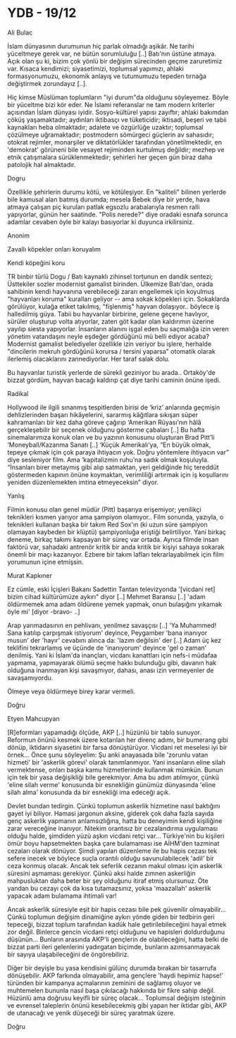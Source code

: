 # YDB - 19/12

Ali Bulac

İslam dünyasının durumunun hiç parlak olmadığı aşikâr. Ne tarihi yüceltmeye gerek var, ne bütün sorumluluğu [..] Batı'nın üstüne atmaya. Açık olan şu ki, bizim çok yönlü bir değişim sürecinden geçme zaruretimiz var. Kısaca kendimizi; siyasetimizi, toplumsal yapımızı, ahlaki formasyonumuzu, ekonomik anlayış ve tutumumuzu tepeden tırnağa değiştirmek zorundayız [..].

Hiç kimse Müslüman toplumların "iyi durum"da olduğunu söyleyemez. Böyle bir yüceltme bizi kör eder. Ne İslami referanslar ne tam modern kriterler açısından İslam dünyası iyidir. Sosyo-kültürel yapısı zayıftır; ahlaki bakımdan çöküş yaşamaktadır; aydınları iktibasçı ve tüketicidir; iktisadi, beşeri ve tabii kaynakları heba olmaktadır; adalete ve özgürlüğe uzaktır; toplumsal çözülmeye uğramaktadır; postmodern sömürgeci güçlerin av sahasıdır; otokrat rejimler, monarşiler ve diktatörlükler tarafından yönetilmektedir, en 'demokrat' görüneni bile vesayet rejiminden kurtulmuş değildir; mezhep ve etnik çatışmalara sürüklenmektedir; şehirleri her geçen gün biraz daha patolojik hal almaktadır.

Dogru

Özellikle şehirlerin durumu kötü, ve kötüleşiyor. En "kaliteli" bilinen yerlerde bile kamusal alan batmış durumda; mesela Bebek diye bir yerde, hava atmaya çalışan piç kuruları patlak egsozlu arabalarıyla resmen ralli yapıyorlar, günün her saatinde. "Polis nerede?" diye oradaki esnafa sorunca adamlar cevaben öyle bir kalayı basıyorlar ki duyunca irkilirsiniz.

Anonim

Zavallı köpekler onları koruyalım

Kendi köpeğini koru

TR binbir türlü Dogu / Batı kaynaklı zihinsel tortunun en dandik sentezi; Üsttekiler sozler modernist gamalist birinden. Ülkemize Batı'dan, orada sahibinin kendi hayvanına verebileceği zararı engellemek için koyulmuş "hayvanları koruma" kuralları geliyor -- ama sokak köpekleri için. Sokaklarda görülüyor, kulağa etiket takılmış, "fişlenmiş" hayvan dolaşıyor.. böylece iş halledilmiş güya. Tabii bu hayvanlar birbirine, gelene geçene havlıyor, sürüler oluşturup volta atıyorlar, zaten göt kadar olan kaldırımın üzerine yayılıp siesta yapıyorlar. İnsanların alanını işgal eden bu saçmalığa izin veren yönetim vatandaşını neyle eşdeğer gördüğünü mü belli ediyor acaba? Modernist gamalist belediyeler özellikle izin veriyor bu işlere, herhalde "dincilerin mekruh gördüğünü korursa / tersini yaparsa" otomatik olarak ilerlemiş olacaklarını zannediyorlar. Her taraf salak dolu.

Bu hayvanlar turistik yerlerde de sürekli geziniyor bu arada.. Ortaköy'de bizzat gördüm, hayvan bacağı kaldırıp çat diye tarihi caminin önüne işedi.

Radikal

Hollywood ile ilgili sınanmış tespitlerden birisi de ‘kriz’ anlarında geçmişin dehlizlerinden başarı hikâyelerini, sararmış kâğıtlara sıkışan süper kahramanları bir kez daha göreve çağırıp ‘Amerikan Rüyası’nın hâlâ gerçekleşebilir bir seçenek olduğunu gösterme çabaları [..] Bu hafta sinemalarımıza konuk olan ve bu yazının konusunu oluşturan Brad Pitt’li ‘Moneyball/Kazanma Sanatı [..] ‘Küçük Amerikalı’ya, “En büyük olmak, tepeye çıkmak için çok paraya ihtiyacın yok. Doğru yöntemlere ihtiyacın var” diye sesleniyor film. Ama ‘kapitalizmin ruhu’na sadık olmak koşuluyla. “İnsanları birer metaymış gibi alıp satmaktan, yeri geldiğinde hiç tereddüt göstermeden kapının önüne koymaktan, verimliliği artırmak için iş koşullarını yeniden düzenlemekten imtina etmeyeceksin” diyor.

Yanlış

Filmin konusu olan genel müdür (Pitt) başarıya erişemiyor; yenilikçi teknikleri kısmen yarıyor ama şampiyon olamıyor.. Film sonunda, yazıyla, o teknikleri kullanan başka bir takım Red Sox'ın (ki uzun süre şampiyon olamayan kaybeden bir klüptü) şampiyonluğa eriştiği belirtiliyor. Yani birkaç deneme, birkaç takımı kapsayan bir süreç var ortada. Ayrıca filmde insan faktörü var, sahadaki antrenör kritik bir anda kritik bir kişiyi sahaya sokarak önemli bir maçı kazanıyor. Ezbere bir takım lafları tekrarlayabilmek için film yorumunun içine etmişsin.

Murat Kapkıner

Ez cümle, eski İçişleri Bakanı Sadettin Tantan televizyonda '[vicdani ret] bizim cihad kültürümüze aykırı" diyor [..] Mehmet Baransu [..] 'adam öldürmemek ama adam öldürene yemek yapmak, onun bulaşığını yıkamak öyle mi' [diyor -bravo- ..]

Arap yarımadasının en pehlivanı, yenilmez savaşçısı [..] 'Ya Muhammed! Sana katılıp çarpışmak istiyorum' deyince, Peygamber 'bana inanıyor musun' der 'hayır' cevabını alınca da: 'lazım değilsin' der [..] Adam üç kez teklifini tekrarlamış ve üçünde de 'inanıyorum' deyince 'gel o zaman' denilmiş. Yani ki İslam'da inançları, vicdanı kanattları için nefs-i müdafaa yapmama, yapmayarak ölümü seçme hakkı bulunduğu gibi, davanın hak olduğuna inanmayan kişi savaşmıyor, dahası, anası izin vermeyenler de savaşamıyordu.

Ölmeye veya öldürmeye birey karar vermeli.

Doğru

Etyen Mahcupyan

[R]eformları yapamadığı ölçüde, AKP [..] hüzünlü bir tablo sunuyor. Reformun önünü kesmek üzere kotarılan her direnç adımı, bir bumerang gibi dönüp, iktidarın siyasetini bir farsa dönüştürüyor. Vicdani ret meselesi iyi bir örnek... Önce şunu söyleyelim: Şu anki anayasada bile 'zorunlu vatan hizmeti' bir 'askerlik görevi' olarak tanımlanmıyor. Yani insanların eline silah vermektense, onları başka kamu hizmetlerinde kullanmak mümkün. Bunun için tek bir yasa değişikliği bile gerekmiyor. Ama bu adım atılmıyor, çünkü 'eline silah verme' konusunda bir esnekliğin günümüz dünyasında 'eline silah alma' konusunda da bir esnekliği ima edeceği açık.

Devlet bundan tedirgin. Çünkü toplumun askerlik hizmetine nasıl baktığını gayet iyi biliyor. Hamasi jargonun aksine, giderek çok daha fazla sayıda genç askerlik yapmanın anlamsızlığına, hatta bu deneyimin kendi kişiliğine zarar vereceğine inanıyor. Nitekim orantısız bir cezalandırma uygulaması olduğu halde, şimdiden yüzü aşkın vicdani retçi var... Türkiye'nin bu kişileri ömür boyu hapsetmekten başka çare bulamaması ise AİHM'den tazminat cezaları olarak dönüyor. Şimdi yapılan düzenleme ile bu hapis cezası tek sefere inecek ve böylece suçla orantılı olduğu savunulabilecek 'adil' bir ceza konmuş olacak. Ancak tek seferlik cezanın makul olması için askerlik süresini aşmaması gerekiyor. Çünkü aksi halde zımnen askerliğin mahpusluktan daha beter bir şey olduğunu itiraf etmiş olursunuz. Öte yandan bu cezayı çok da kısa tutamazsınız, yoksa 'maazallah' askerlik yapacak adam bulamama ihtimali var!

Ancak askerlik süresiyle eşit bir hapis cezası bile pek güvenilir olmayabilir... Çünkü toplumun değişim dinamiğine aykırı yönde giden bir tedbirin geri tepeceği, bizzat toplum tarafından kadük hale getirilebileceğini hayal etmek zor değil. Binlerce gencin vicdani retçi olduğunu ve hapisleri doldurduğunu düşünün... Bunların arasında AKP'li gençlerin de olabileceğini, hatta belki de bizzat parti ileri gelenlerini yadırgatan biçimde, bunların azımsanmayacak bir sayıya ulaşabileceğini de öngörebiliriz.

Diğer bir deyişle bu yasa kendisini gülünç durumda bırakan bir tasarrufa dönüşebilir. AKP farkında olmayabilir, ama gençlere 'haydi hepimiz hapse!' türünden bir kampanya açmalarının zeminini de sağlamış oluyor ve muhtemelen bununla nasıl başa çıkılacağı hakkında bir fikre sahip değil. Hüzünlü ama doğrusu keyifli bir süreç olacak... Toplumsal değişim isteğinin ve evrensel taleplerin önünü kesebilecekmiş gibi yapan her iktidar gibi, AKP de utanacağı ve yenik düşeceği bir süreç yaratmak üzere.

Doğru

